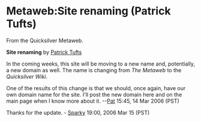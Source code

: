 
# Metaweb:Site renaming (Patrick Tufts)

From the Quicksilver Metaweb.

**Site renaming** by [Patrick Tufts](/user-patrick-tufts)

In the coming weeks, this site will be moving to a new name and, potentially, a new domain as well. The name is changing from *The Metaweb* to the *Quicksilver Wiki*.

One of the results of this change is that we should, once again, have our own domain name for the site. I'll post the new domain here and on the main page when I know more about it. --[Pat](/user-patrick-tufts) 15:45, 14 Mar 2006 (PST)

Thanks for the update. - [Sparky](/user-stsparky) 19:00, 2006 Mar 15 (PST)
